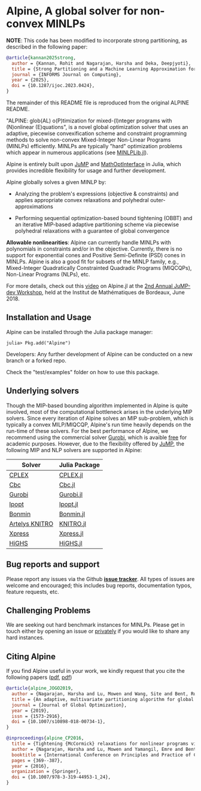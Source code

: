 # Alpine, A global solver for non-convex MINLPs <span style="color:black"></span>


**NOTE**: This code has been modified to incorporate strong partitioning, as described in the following paper:
```bibtex
@article{kannan2025strong,
  author = {Kannan, Rohit and Nagarajan, Harsha and Deka, Deepjyoti},
  title = {Strong Partitioning and a Machine Learning Approximation for Accelerating the Global Optimization of Nonconvex {QCQPs}},
  journal = {INFORMS Journal on Computing},
  year = {2025},
  doi = {10.1287/ijoc.2023.0424},
}
```
The remainder of this README file is reproduced from the original ALPINE README.


"ALPINE: glob(AL) o(P)timization for mixed-(I)nteger programs with (N)onlinear (E)quations", is a novel global optimization solver that uses an adaptive, piecewise convexification scheme and constraint programming methods to solve non-convex Mixed-Integer Non-Linear Programs (MINLPs) efficiently. MINLPs are typically "hard" optimization problems which appear in numerous applications (see [MINLPLib.jl](https://github.com/lanl-ansi/MINLPLib.jl)). 

Alpine is entirely built upon [JuMP](https://github.com/jump-dev/JuMP.jl) and [MathOptInterface](https://github.com/jump-dev/MathOptInterface.jl) in Julia, which provides incredible flexibility for usage and further development.

Alpine globally solves a given MINLP by:

* Analyzing the problem's expressions (objective & constraints) and applies appropriate convex relaxations and polyhedral outer-approximations

* Performing sequential optimization-based bound tightening (OBBT) and an iterative MIP-based adaptive partitioning scheme via piecewise polyhedral relaxations with a guarantee of global convergence

**Allowable nonlinearities**: Alpine can currently handle MINLPs with polynomials in constraints and/or in the objective. Currently, there is no support for exponential cones and Positive Semi-Definite (PSD) cones in MINLPs. Alpine is also a good fit for subsets of the MINLP family, e.g., Mixed-Integer Quadratically Constrainted Quadradic Programs (MIQCQPs), Non-Linear Programs (NLPs), etc.

<!-- 
 **Illustration of Alpine's dynamic partitioning and outer-approximation on simple functions** ([Source](https://arxiv.org/abs/1707.02514))
 
<p align="center"> <img src="https://github.com/lanl-ansi/Alpine.jl/blob/master/Dynamic_partitions_github.png" width="580" class="centerImage"> </p>
-->
For more details, check out this [video](https://www.youtube.com/watch?v=mwkhiEIS5JA) on Alpine.jl at the [2nd Annual JuMP-dev Workshop](http://www.juliaopt.org/meetings/bordeaux2018/), held at the Institut de Mathématiques de Bordeaux, June 2018.

<!-- [<img src="https://github.com/lanl-ansi/Alpine.jl/blob/master/alpine_slide.png" width="600" height="350">](https://www.youtube.com/watch?v=mwkhiEIS5JA) -->

## Installation and Usage

Alpine can be installed through the Julia package manager:

`julia> Pkg.add("Alpine")`

Developers: Any further development of Alpine can be conducted on a new branch or a forked repo.

Check the "test/examples" folder on how to use this package. 

## Underlying solvers

Though the MIP-based bounding algorithm implemented in Alpine is quite involved, most of the computational bottleneck arises in the underlying MIP solvers. Since every iteration of Alpine solves an MIP sub-problem, which is typically a convex MILP/MIQCQP, Alpine's run time heavily depends on the run-time of these solvers. For the best performance of Alpine, we recommend using the commercial solver [Gurobi](https://www.gurobi.com), which is avaible [free](https://www.gurobi.com/academia/academic-program-and-licenses/) for academic purposes. However, due to the flexibility offered by [JuMP](https://github.com/jump-dev/JuMP.jl), the following MIP and NLP solvers are supported in Alpine: 


| Solver                                                                         | Julia Package                                                |
|--------------------------------------------------------------------------------|--------------------------------------------------------------|
| [CPLEX](https://www.ibm.com/analytics/cplex-optimizer) | [CPLEX.jl](https://github.com/jump-dev/CPLEX.jl)             |
| [Cbc](https://projects.coin-or.org/Cbc)                                        | [Cbc.jl](https://github.com/jump-dev/Cbc.jl)                 |
| [Gurobi](http://gurobi.com/)                                                   | [Gurobi.jl](https://github.com/jump-dev/Gurobi.jl)           |
| [Ipopt](https://projects.coin-or.org/Ipopt)                                    | [Ipopt.jl](https://github.com/jump-dev/Ipopt.jl)             |
| [Bonmin](https://projects.coin-or.org/Bonmin)                                  | [Bonmin.jl](https://github.com/jump-dev/AmplNLWriter.jl)   |
| [Artelys KNITRO](http://artelys.com/en/optimization-tools/knitro)              | [KNITRO.jl](https://github.com/jump-dev/KNITRO.jl)           |
| [Xpress](https://www.fico.com/en/products/fico-xpress-optimization)            | [Xpress.jl](https://github.com/jump-dev/Xpress.jl)
| [HiGHS](https://highs.dev/)            | [HiGHS.jl](https://github.com/jump-dev/HiGHS.jl)

## Bug reports and support
Please report any issues via the Github **[issue tracker]**. All types of issues are welcome and encouraged; this includes bug reports, documentation typos, feature requests, etc. 

[issue tracker]: https://github.com/lanl-ansi/Alpine.jl/issues

## Challenging Problems
We are seeking out hard benchmark instances for MINLPs. Please get in touch either by opening an issue or [privately](https://harshangrjn.github.io/#contact) if you would like to share any hard instances.

## Citing Alpine

If you find Alpine useful in your work, we kindly request that you cite the following papers ([pdf](http://harshangrjn.github.io/pdf/JOGO_2018.pdf), [pdf](http://harshangrjn.github.io/pdf/CP_2016.pdf))
```bibtex
@article{alpine_JOGO2019,
  author = {Nagarajan, Harsha and Lu, Mowen and Wang, Site and Bent, Russell and Sundar, Kaarthik},
  title = {An adaptive, multivariate partitioning algorithm for global optimization of nonconvex programs},
  journal = {Journal of Global Optimization},
  year = {2019},
  issn = {1573-2916},
  doi = {10.1007/s10898-018-00734-1},
}

@inproceedings{alpine_CP2016,
  title = {Tightening {McCormick} relaxations for nonlinear programs via dynamic multivariate partitioning},
  author = {Nagarajan, Harsha and Lu, Mowen and Yamangil, Emre and Bent, Russell},
  booktitle = {International Conference on Principles and Practice of Constraint Programming},
  pages = {369--387},
  year = {2016},
  organization = {Springer},
  doi = {10.1007/978-3-319-44953-1_24},
}
```
